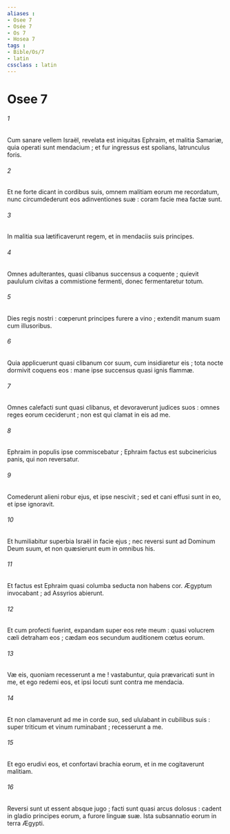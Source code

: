 ```yaml
---
aliases : 
- Osee 7
- Osée 7
- Os 7
- Hosea 7
tags : 
- Bible/Os/7
- latin
cssclass : latin
---
```


# Osee 7

###### 1
Cum sanare vellem Israël, revelata est iniquitas Ephraim, et malitia Samariæ, quia operati sunt mendacium ; et fur ingressus est spolians, latrunculus foris.
###### 2
Et ne forte dicant in cordibus suis, omnem malitiam eorum me recordatum, nunc circumdederunt eos adinventiones suæ : coram facie mea factæ sunt.
###### 3
In malitia sua lætificaverunt regem, et in mendaciis suis principes.
###### 4
Omnes adulterantes, quasi clibanus succensus a coquente ; quievit paululum civitas a commistione fermenti, donec fermentaretur totum.
###### 5
Dies regis nostri : cœperunt principes furere a vino ; extendit manum suam cum illusoribus.
###### 6
Quia applicuerunt quasi clibanum cor suum, cum insidiaretur eis ; tota nocte dormivit coquens eos : mane ipse succensus quasi ignis flammæ.
###### 7
Omnes calefacti sunt quasi clibanus, et devoraverunt judices suos : omnes reges eorum ceciderunt ; non est qui clamat in eis ad me.
###### 8
Ephraim in populis ipse commiscebatur ; Ephraim factus est subcinericius panis, qui non reversatur.
###### 9
Comederunt alieni robur ejus, et ipse nescivit ; sed et cani effusi sunt in eo, et ipse ignoravit.
###### 10
Et humiliabitur superbia Israël in facie ejus ; nec reversi sunt ad Dominum Deum suum, et non quæsierunt eum in omnibus his.
###### 11
Et factus est Ephraim quasi columba seducta non habens cor. Ægyptum invocabant ; ad Assyrios abierunt.
###### 12
Et cum profecti fuerint, expandam super eos rete meum : quasi volucrem cæli detraham eos ; cædam eos secundum auditionem cœtus eorum.
###### 13
Væ eis, quoniam recesserunt a me ! vastabuntur, quia prævaricati sunt in me, et ego redemi eos, et ipsi locuti sunt contra me mendacia.
###### 14
Et non clamaverunt ad me in corde suo, sed ululabant in cubilibus suis : super triticum et vinum ruminabant ; recesserunt a me.
###### 15
Et ego erudivi eos, et confortavi brachia eorum, et in me cogitaverunt malitiam.
###### 16
Reversi sunt ut essent absque jugo ; facti sunt quasi arcus dolosus : cadent in gladio principes eorum, a furore linguæ suæ. Ista subsannatio eorum in terra Ægypti.
